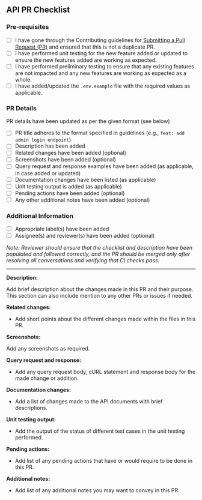 ## API PR Checklist

### Pre-requisites

- [ ] I have gone through the Contributing guidelines for [Submitting a Pull Request (PR)](https://github.com/OsmosysSoftware/document-service/blob/main/CONTRIBUTING.md#submitting-a-pull-request-pr) and ensured that this is not a duplicate PR.
- [ ] I have performed unit testing for the new feature added or updated to ensure the new features added are working as expected.
- [ ] I have performed preliminary testing to ensure that any existing features are not impacted and any new features are working as expected as a whole.
- [ ] I have added/updated the `.env.example` file with the required values as applicable.

### PR Details

PR details have been updated as per the given format (see below)

- [ ] PR title adheres to the format specified in guidelines (e.g., `feat: add admin login endpoint`)
- [ ] Description has been added
- [ ] Related changes have been added (optional)
- [ ] Screenshots have been added (optional)
- [ ] Query request and response examples have been added (as applicable, in case added or updated)
- [ ] Documentation changes have been listed (as applicable)
- [ ] Unit testing output is added (as applicable)
- [ ] Pending actions have been added (optional)
- [ ] Any other additional notes have been added (optional)

### Additional Information

- [ ] Appropriate label(s) have been added
- [ ] Assignee(s) and reviewer(s) have been added (optional)

_Note: Reviewer should ensure that the checklist and description have been populated and followed correctly, and the PR should be merged only after resolving all conversations and verifying that CI checks pass._

---

**Description:**

Add brief description about the changes made in this PR and their purpose. This section can also include mention to any other PRs or issues if needed.

**Related changes:**

- Add short points about the different changes made within the files in this PR.

**Screenshots:**

Add any screenshots as required.

**Query request and response:**

- Add any query request body, cURL statement and response body for the made change or addition.

**Documentation changes:**

- Add a list of changes made to the API documents with brief descriptions.

**Unit testing output:**

- Add the output of the status of different test cases in the unit testing performed.

**Pending actions:**

- Add list of any pending actions that have or would require to be done in this PR.

**Additional notes:**

- Add list of any additional notes you may want to convey in this PR.
